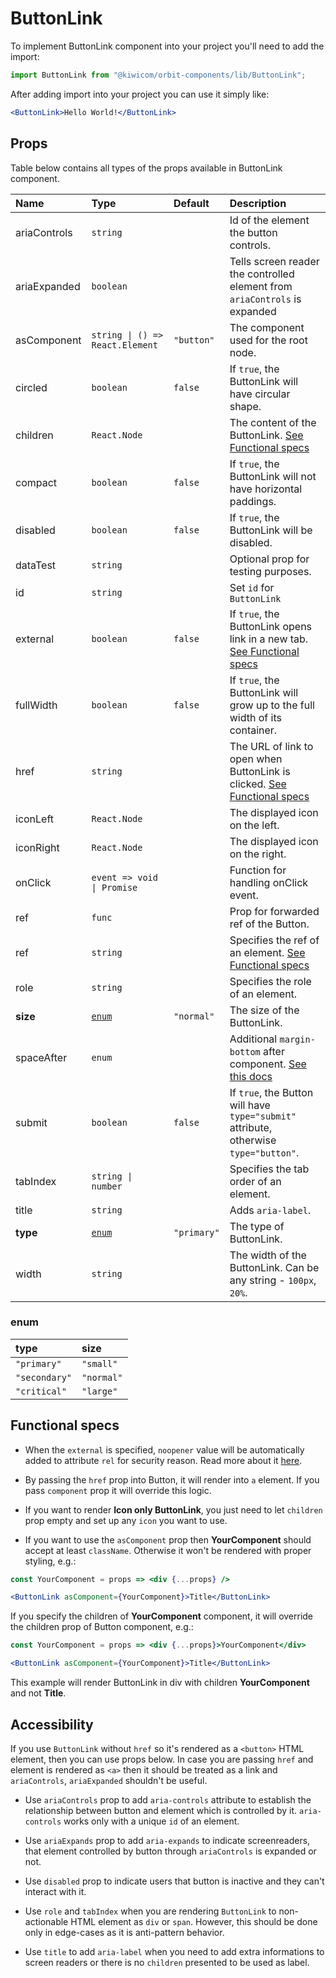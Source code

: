 # ButtonLink

To implement ButtonLink component into your project you'll need to add the import:

```jsx
import ButtonLink from "@kiwicom/orbit-components/lib/ButtonLink";
```

After adding import into your project you can use it simply like:

```jsx
<ButtonLink>Hello World!</ButtonLink>
```

## Props

Table below contains all types of the props available in ButtonLink component.

| Name         | Type                            | Default     | Description                                                                                                                                                    |
| :----------- | :------------------------------ | :---------- | :------------------------------------------------------------------------------------------------------------------------------------------------------------- |
| ariaControls | `string`                        |             | Id of the element the button controls.                                                                                                                         |
| ariaExpanded | `boolean`                       |             | Tells screen reader the controlled element from `ariaControls` is expanded                                                                                     |
| asComponent  | `string \| () => React.Element` | `"button"`  | The component used for the root node.                                                                                                                          |
| circled      | `boolean`                       | `false`     | If `true`, the ButtonLink will have circular shape.                                                                                                            |
| children     | `React.Node`                    |             | The content of the ButtonLink. [See Functional specs](#functional-specs)                                                                                       |
| compact      | `boolean`                       | `false`     | If `true`, the ButtonLink will not have horizontal paddings.                                                                                                   |
| disabled     | `boolean`                       | `false`     | If `true`, the ButtonLink will be disabled.                                                                                                                    |
| dataTest     | `string`                        |             | Optional prop for testing purposes.                                                                                                                            |
| id           | `string`                        |             | Set `id` for `ButtonLink`                                                                                                                                      |
| external     | `boolean`                       | `false`     | If `true`, the ButtonLink opens link in a new tab. [See Functional specs](#functional-specs)                                                                   |
| fullWidth    | `boolean`                       | `false`     | If `true`, the ButtonLink will grow up to the full width of its container.                                                                                     |
| href         | `string`                        |             | The URL of link to open when ButtonLink is clicked. [See Functional specs](#functional-specs)                                                                  |
| iconLeft     | `React.Node`                    |             | The displayed icon on the left.                                                                                                                                |
| iconRight    | `React.Node`                    |             | The displayed icon on the right.                                                                                                                               |
| onClick      | `event => void \| Promise`      |             | Function for handling onClick event.                                                                                                                           |
| ref          | `func`                          |             | Prop for forwarded ref of the Button.                                                                                                                          |
| ref          | `string`                        |             | Specifies the ref of an element. [See Functional specs](#functional-specs)                                                                                     |
| role         | `string`                        |             | Specifies the role of an element.                                                                                                                              |
| **size**     | [`enum`](#enum)                 | `"normal"`  | The size of the ButtonLink.                                                                                                                                    |
| spaceAfter   | `enum`                          |             | Additional `margin-bottom` after component. [See this docs](https://github.com/kiwicom/orbit/tree/master/packages/orbit-components/src/common/getSpacingToken) |
| submit       | `boolean`                       | `false`     | If `true`, the Button will have `type="submit"` attribute, otherwise `type="button"`.                                                                          |
| tabIndex     | `string \| number`              |             | Specifies the tab order of an element.                                                                                                                         |
| title        | `string`                        |             | Adds `aria-label`.                                                                                                                                             |
| **type**     | [`enum`](#enum)                 | `"primary"` | The type of ButtonLink.                                                                                                                                        |
| width        | `string`                        |             | The width of the ButtonLink. Can be any string - `100px`, `20%`.                                                                                               |

### enum

| type          | size       |
| :------------ | :--------- |
| `"primary"`   | `"small"`  |
| `"secondary"` | `"normal"` |
| `"critical"`  | `"large"`  |

## Functional specs

- When the `external` is specified, `noopener` value will be automatically added to attribute `rel` for security reason. Read more about it [here](https://web.dev/external-anchors-use-rel-noopener/).

- By passing the `href` prop into Button, it will render into `a` element. If you pass `component` prop it will override this logic.

- If you want to render **Icon only ButtonLink**, you just need to let `children` prop empty and set up any `icon` you want to use.

- If you want to use the `asComponent` prop then **YourComponent** should accept at least `className`. Otherwise it won't be rendered with proper styling, e.g.:

```jsx
const YourComponent = props => <div {...props} />

<ButtonLink asComponent={YourComponent}>Title</ButtonLink>
```

If you specify the children of **YourComponent** component, it will override the children prop of Button component, e.g.:

```jsx
const YourComponent = props => <div {...props}>YourComponent</div>

<ButtonLink asComponent={YourComponent}>Title</ButtonLink>
```

This example will render ButtonLink in div with children **YourComponent** and not **Title**.

## Accessibility

If you use `ButtonLink` without `href` so it's rendered as a `<button>` HTML element, then you can use props below. In case you are passing `href` and element is rendered as `<a>` then it should be treated as a link and `ariaControls`, `ariaExpanded` shouldn't be useful.

- Use `ariaControls` prop to add `aria-controls` attribute to establish the relationship between button and element which is controlled by it. `aria-controls` works only with a unique `id` of an element.

- Use `ariaExpands` prop to add `aria-expands` to indicate screenreaders, that element controlled by button through `ariaControls` is expanded or not.

- Use `disabled` prop to indicate users that button is inactive and they can't interact with it.

- Use `role` and `tabIndex` when you are rendering `ButtonLink` to non-actionable HTML element as `div` or `span`. However, this should be done only in edge-cases as it is anti-pattern behavior.

- Use `title` to add `aria-label` when you need to add extra informations to screen readers or there is no `children` presented to be used as label.

